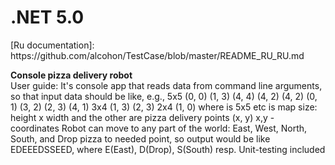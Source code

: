 <h1>.NET 5.0</h1>
[Ru documentation]: https://github.com/alcohon/TestCase/blob/master/README_RU_RU.md
<p><b>Console pizza delivery robot</b><br/>
User guide:
It's console app that reads data from command line arguments, so that input data should be like, e.g.,
5x5 (0, 0) (1, 3) (4, 4) (4, 2) (4, 2) (0, 1) (3, 2) (2, 3) (4, 1)
3x4 (1, 3) (2, 3)
2x4 (1, 0)
where is 5x5 etc is map size: height x width  
and the other are pizza delivery points (x, y) x,y - coordinates
Robot can move to any part of the world: East, West, North, South, and Drop pizza to needed point, 
so output would be like EDEEEDSSEED, where E(East), D(Drop), S(South) resp.
Unit-testing included
</p>
